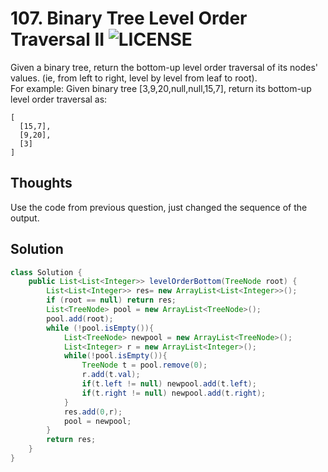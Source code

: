 # 107. Binary Tree Level Order Traversal II ![LICENSE](https://img.shields.io/badge/Rank-Easy-green)
Given a binary tree, return the bottom-up level order traversal of its nodes' values. (ie, from left to right, level by level from leaf to root).  
For example: Given binary tree [3,9,20,null,null,15,7], return its bottom-up level order traversal as:
```
[
  [15,7],
  [9,20],
  [3]
]
```
## Thoughts
Use the code from previous question, just changed the sequence of the output.


## Solution
```java
class Solution {
    public List<List<Integer>> levelOrderBottom(TreeNode root) {
        List<List<Integer>> res= new ArrayList<List<Integer>>();
        if (root == null) return res;
        List<TreeNode> pool = new ArrayList<TreeNode>();
        pool.add(root);
        while (!pool.isEmpty()){
            List<TreeNode> newpool = new ArrayList<TreeNode>();
            List<Integer> r = new ArrayList<Integer>();
            while(!pool.isEmpty()){
                TreeNode t = pool.remove(0);
                r.add(t.val);
                if(t.left != null) newpool.add(t.left);
                if(t.right != null) newpool.add(t.right);
            }
            res.add(0,r);
            pool = newpool;
        }
        return res;
    }
}
```